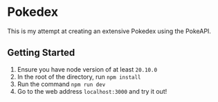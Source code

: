 # Pokedex

This is my attempt at creating an extensive Pokedex using the PokeAPI.

## Getting Started

1. Ensure you have node version of at least `20.10.0`
2. In the root of the directory, run `npm install`
3. Run the command `npm run dev`
4. Go to the web address `localhost:3000` and try it out!
